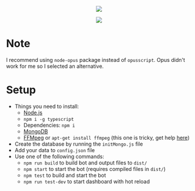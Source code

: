 <p align="center">
    <img src="https://i.imgur.com/epINEbt.png">
</p>
<p align="center">
    <img src="https://img.shields.io/badge/version-2.5.1-blue.svg">
</p>

# Note
I recommend using `node-opus` package instead of `opusscript`. Opus didn't work for me so I selected an alternative.

# Setup
- Things you need to install:
    - [Node.js](https://nodejs.org/)
    - `npm i -g typescript`
    - Dependencies: `npm i`
    - [MongoDB](https://www.mongodb.com/download-center/community/)
    - [FFMpeg](https://ffmpeg.org/download.html) or `apt-get install ffmpeg` (this one is tricky, get help [here](https://discord.gg/bRCvFy9))
- Create the database by running the `initMongo.js` file
- Add your data to `config.json` file
- Use one of the following commands:
    - `npm run build` to build bot and output files to `dist/`
    - `npm start` to start the bot (requires compiled files in `dist/`)
    - `npm test` to build and start the bot
    - `npm run test-dev` to start dashboard with hot reload
